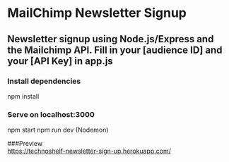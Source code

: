 # MailChimp Newsletter Signup

## Newsletter signup using Node.js/Express and the Mailchimp API. Fill in your [audience ID] and your [API Key] in app.js



### Install dependencies
npm install

### Serve on localhost:3000
npm start
npm run dev (Nodemon)

###Preview <br>
https://technoshelf-newsletter-sign-up.herokuapp.com/
